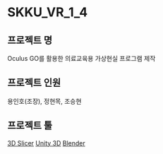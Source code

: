 # SKKU_VR_1_4

## 프로젝트 명
Oculus GO를 활용한 의료교육용 가상현실 프로그램 제작

## 프로젝트 인원
용인호(조장), 정현목, 조승현

## 프로젝트 툴
[3D Slicer](https://www.slicer.org/)
[Unity 3D](https://unity.com/)
[Blender](https://www.blender.org/)
